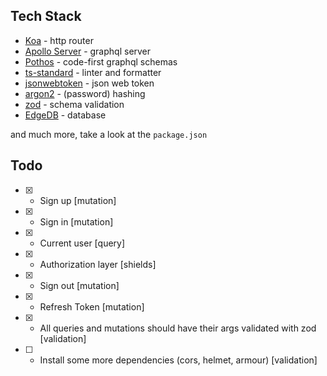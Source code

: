 ## Tech Stack

- [Koa](https://github.com/koajs/koa) - http router
- [Apollo Server](https://www.apollographql.com/docs/apollo-server) - graphql server
- [Pothos](https://github.com/hayes/pothos) - code-first graphql schemas
- [ts-standard](https://github.com/standard/ts-standard) - linter and formatter
- [jsonwebtoken](https://github.com/auth0/node-jsonwebtoken) - json web token
- [argon2](https://github.com/ranisalt/node-argon2) - (password) hashing
- [zod](https://github.com/colinhacks/zod) - schema validation
- [EdgeDB](https://github.com/edgedb/edgedb) - database

and much more, take a look at the `package.json`

## Todo

- [X] - Sign up [mutation]
- [X] - Sign in [mutation]
- [X] - Current user [query]
- [X] - Authorization layer [shields]
- [X] - Sign out [mutation]
- [X] - Refresh Token [mutation]
- [X] - All queries and mutations should have their args validated with zod [validation]
- [ ] - Install some more dependencies (cors, helmet, armour) [validation]

